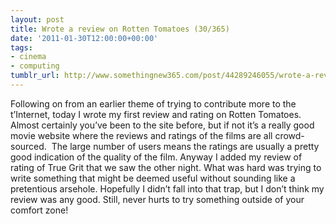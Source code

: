 ```yaml
---
layout: post
title: Wrote a review on Rotten Tomatoes (30/365)
date: '2011-01-30T12:00:00+00:00'
tags:
- cinema
- computing
tumblr_url: http://www.somethingnew365.com/post/44289246055/wrote-a-review-on-rotten-tomatoes-30365
---
```

Following on from an earlier theme of trying to contribute more to the t’Internet, today I wrote my first review and rating on Rotten Tomatoes.
Almost certainly you’ve been to the site before, but if not it’s a really good movie website where the reviews and ratings of the films are all crowd-sourced.  The large number of users means the ratings are usually a pretty good indication of the quality of the film.
Anyway I added my review of rating of True Grit that we saw the other night.
What was hard was trying to write something that might be deemed useful without sounding like a pretentious arsehole. Hopefully I didn’t fall into that trap, but I don’t think my review was any good. Still, never hurts to try something outside of your comfort zone!
